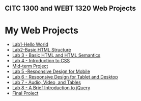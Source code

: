 ## CITC 1300 and WEBT 1320 Web Projects

<h1>My Web Projects</h1>

<ul>
    <li><a href="Lab 1/Index.html" target="_blank">Lab1-Hello World</a></li>
    <li><a href="Lab 2/Index.html" target="_blank">Lab2-Basic HTML Structure</a></li>
    <li><a href="Lab 3/index.html" target="_blank">Lab 3 - Basic HTML and HTML Semantics</a></li>
    <li><a href="Lab 4/index.html" target="_blank">Lab 4 - Introduction to CSS</a></li>
    <li><a href="Midterm/index.html" target="_blank">Mid-term Project</a></li>
    <li><a href="Lab 5/index.html" target="_blank">Lab 5 -Responsive Design for Mobile</a></li>
    <li><a href="Lab 6/index.html" target="_blank">Lab 6 - Responsive Design for Tablet and Desktop</a></li>
    <li><a href="Lab 7/index.html" target="_blank">Lab 7 - Audio, Video, and Tables</a></li>
    <li><a href="Lab 8/index.html" target="_blank">Lab 8 - A Brief Introduction to jQuery</a></li>
    <li><a href="Lab 9/index.html" target="_blank">Final Project</a></li>

</ul>


